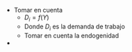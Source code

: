 - Tomar en cuenta
	- $D_i=f(Y)$
	- Donde $D_i$ es la demanda de trabajo
	- Tomar en cuenta la endogenidad
-